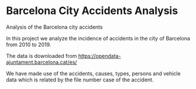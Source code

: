 # Barcelona City Accidents Analysis
Analysis of the Barcelona city accidents

In this project we analyze the incidence of accidents in the city of Barcelona from 2010 to 2019.

The data is downloaded from https://opendata-ajuntament.barcelona.cat/es/

We have made use of the accidents, causes, types, persons and vehicle data which is related by the file number case of the accident.

